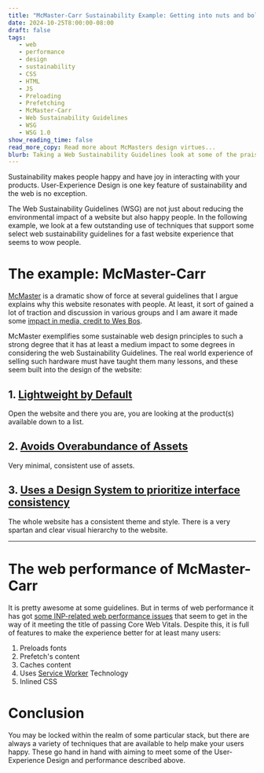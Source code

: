 ```yaml
---
title: "McMaster-Carr Sustainability Example: Getting into nuts and bolts"
date: 2024-10-25T8:00:00-08:00
draft: false
tags: 
   - web
   - performance
   - design
   - sustainability
   - CSS
   - HTML
   - JS
   - Preloading
   - Prefetching
   - McMaster-Carr
   - Web Sustainability Guidelines
   - WSG
   - WSG 1.0
show_reading_time: false
read_more_copy: Read more about McMasters design virtues...
blurb: Taking a Web Sustainability Guidelines look at some of the praised features of McMaster.com
---
```



Sustainability makes people happy and have joy in interacting with your products. User-Experience Design is one key feature of sustainability and the web is no exception. 

The Web Sustainability Guidelines (WSG) are not just about reducing the environmental impact of a website but also happy people. In the following example, we look at a few outstanding use of techniques that support some select web sustainability guidelines for a fast website experience that seems to wow people.

# The example:  McMaster-Carr

[McMaster](https://www.mcmaster.com/) is a dramatic show of force at several guidelines that I argue explains why this website resonates with people. At least, it sort of gained a lot of traction and discussion in various groups and I am aware it made some [impact in media, credit to Wes Bos](https://www.youtube.com/watch?v=-Ln-8QM8KhQ).

McMaster exemplifies some sustainable web design principles to such a strong degree that it has at least a medium impact to some degrees in considering the web Sustainability Guidelines. The real world experience of selling such hardware must have taught them many lessons, and these seem built into the design of the website:

## 1. [Lightweight by Default](https://w3c.github.io/sustyweb/#create-a-lightweight-experience-by-default) 

Open the website and there you are, you are looking at the product(s) available down to a list.

## 2. [Avoids Overabundance of Assets](https://w3c.github.io/sustyweb/#avoid-unnecessary-or-an-overabundance-of-assets)

Very minimal, consistent use of assets. 

## 3. [Uses a Design System to prioritize interface consistency](https://w3c.github.io/sustyweb/#use-a-design-system-to-prioritize-interface-consistency)

The whole website has a consistent theme and style. There is a very spartan and clear visual hierarchy to the website.

--- 

# The web performance of McMaster-Carr

It is pretty awesome at some guidelines. But in terms of web performance it has got [some INP-related web performance issues](https://www.webpagetest.org/result/241027_BiDcRK_5T/) that seem to get in the way of it meeting the title of passing Core Web Vitals. Despite this, it is full of features to make the experience better for at least many users:

1. Preloads fonts
2. Prefetch's content 
3. Caches content
4. Uses [Service Worker](https://developer.mozilla.org/en-US/docs/Web/API/Service_Worker_API) Technology
5. Inlined CSS

# Conclusion

You may be locked within the realm of some particular stack, but there are always a variety of techniques that are available to help make your users happy. These go hand in hand with aiming to meet some of the User-Experience Design and performance described above. 




